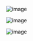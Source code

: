 ![image](https://github.com/user-attachments/assets/8712e406-799f-42ab-89ec-b08f86673fe1)


![image](https://github.com/user-attachments/assets/c0b36b3b-8c72-49a4-bb00-40f0178b70cd)

![image](https://github.com/user-attachments/assets/4c1273b9-b340-41c7-ac04-fe388413bf95)
